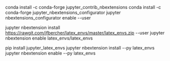 conda install -c conda-forge jupyter_contrib_nbextensions
conda install -c conda-forge jupyter_nbextensions_configurator
jupyter nbextensions_configurator enable --user

jupyter nbextension install https://rawgit.com/jfbercher/latex_envs/master/latex_envs.zip  --user
jupyter nbextension enable latex_envs/latex_envs

pip install jupyter_latex_envs
jupyter nbextension install --py latex_envs
jupyter nbextension enable --py latex_envs

